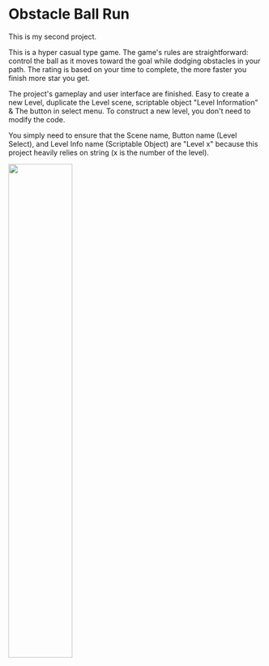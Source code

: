 # Obstacle Ball Run
 
This is my second project.

This is a hyper casual type game. The game's rules are straightforward: control the ball as it moves toward the goal while dodging obstacles in your path. The rating is based on your time to complete, the more faster you finish more star you get.

The project's gameplay and user interface are finished. Easy to create a new Level, duplicate the Level scene, scriptable object "Level Information" & The button in select menu. To construct a new level, you don't need to modify the code.

You simply need to ensure that the Scene name, Button name (Level Select), and Level Info name (Scriptable Object) are "Level x" because this project heavily relies on string (x is the number of the level).

[<img src="https://img.youtube.com/vi/greHI4i9QYE/hqdefault.jpg" width="50%">](https://youtu.be/greHI4i9QYE "Obstacle Ball Run - Gameplay")
